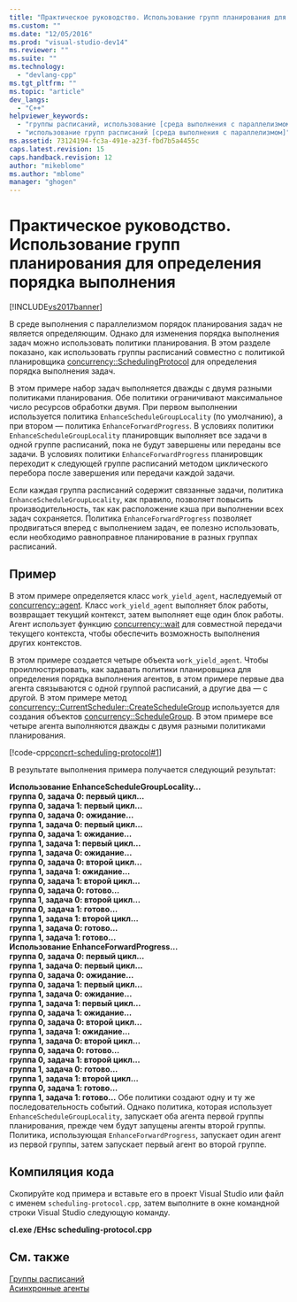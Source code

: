 ```yaml
---
title: "Практическое руководство. Использование групп планирования для определения порядка выполнения | Microsoft Docs"
ms.custom: ""
ms.date: "12/05/2016"
ms.prod: "visual-studio-dev14"
ms.reviewer: ""
ms.suite: ""
ms.technology: 
  - "devlang-cpp"
ms.tgt_pltfrm: ""
ms.topic: "article"
dev_langs: 
  - "C++"
helpviewer_keywords: 
  - "группы расписаний, использование [среда выполнения с параллелизмом]"
  - "использование групп расписаний [среда выполнения с параллелизмом]"
ms.assetid: 73124194-fc3a-491e-a23f-fbd7b5a4455c
caps.latest.revision: 15
caps.handback.revision: 12
author: "mikeblome"
ms.author: "mblome"
manager: "ghogen"
---
```

# Практическое руководство. Использование групп планирования для определения порядка выполнения
[!INCLUDE[vs2017banner](../../assembler/inline/includes/vs2017banner.md)]

В среде выполнения с параллелизмом порядок планирования задач не является определяющим.  Однако для изменения порядка выполнения задач можно использовать политики планирования.  В этом разделе показано, как использовать группы расписаний совместно с политикой планировщика [concurrency::SchedulingProtocol](../Topic/PolicyElementKey%20Enumeration.md) для определения порядка выполнения задач.  
  
 В этом примере набор задач выполняется дважды с двумя разными политиками планирования.  Обе политики ограничивают максимальное число ресурсов обработки двумя.  При первом выполнении используется политика `EnhanceScheduleGroupLocality`  \(по умолчанию\), а при втором — политика `EnhanceForwardProgress`.  В условиях политики `EnhanceScheduleGroupLocality` планировщик выполняет все задачи в одной группе расписаний, пока не будут завершены или переданы все задачи.  В условиях политики `EnhanceForwardProgress` планировщик переходит к следующей группе расписаний методом циклического перебора после завершения или передачи каждой задачи.  
  
 Если каждая группа расписаний содержит связанные задачи, политика `EnhanceScheduleGroupLocality`, как правило, позволяет повысить производительность, так как расположение кэша при выполнении всех задач сохраняется.  Политика `EnhanceForwardProgress` позволяет продвигаться вперед с выполнением задач, ее полезно использовать, если необходимо равноправное планирование в разных группах расписаний.  
  
## Пример  
 В этом примере определяется класс `work_yield_agent`, наследуемый от [concurrency::agent](../../parallel/concrt/reference/agent-class.md).  Класс `work_yield_agent` выполняет блок работы, возвращает текущий контекст, затем выполняет еще один блок работы.  Агент использует функцию [concurrency::wait](../Topic/wait%20Function.md) для совместной передачи текущего контекста, чтобы обеспечить возможность выполнения других контекстов.  
  
 В этом примере создается четыре объекта `work_yield_agent`.  Чтобы проиллюстрировать, как задавать политики планировщика для определения порядка выполнения агентов, в этом примере первые два агента связываются с одной группой расписаний, а другие два — с другой.  В этом примере метод [concurrency::CurrentScheduler::CreateScheduleGroup](../Topic/CurrentScheduler::CreateScheduleGroup%20Method.md) используется для создания объектов [concurrency::ScheduleGroup](../Topic/ScheduleGroup%20Class.md).  В этом примере все четыре агента выполняются дважды с двумя разными политиками планирования.  
  
 [!code-cpp[concrt-scheduling-protocol#1](../../parallel/concrt/codesnippet/CPP/how-to-use-schedule-groups-to-influence-order-of-execution_1.cpp)]  
  
 В результате выполнения примера получается следующий результат:  
  
  **Использование EnhanceScheduleGroupLocality…**  
**группа 0, задача 0: первый цикл…**  
**группа 0, задача 1: первый цикл…**  
**группа 0, задача 0: ожидание…**  
**группа 1, задача 0: первый цикл…**  
**группа 0, задача 1: ожидание…**  
**группа 1, задача 1: первый цикл…**  
**группа 1, задача 0: ожидание…**  
**группа 0, задача 0: второй цикл…**  
**группа 1, задача 1: ожидание…**  
**группа 0, задача 1: второй цикл…**  
**группа 0, задача 0: готово…**  
**группа 1, задача 0: второй цикл…**  
**группа 0, задача 1: готово…**  
**группа 1, задача 1: второй цикл…**  
**группа 1, задача 0: готово…**  
**группа 1, задача 1: готово…**  
**Использование EnhanceForwardProgress…**  
**группа 0, задача 0: первый цикл…**  
**группа 1, задача 0: первый цикл…**  
**группа 0, задача 0: ожидание…**  
**группа 0, задача 1: первый цикл…**  
**группа 1, задача 0: ожидание…**  
**группа 1, задача 1: первый цикл…**  
**группа 0, задача 1: ожидание…**  
**группа 0, задача 0: второй цикл…**  
**группа 1, задача 1: ожидание…**  
**группа 1, задача 0: второй цикл…**  
**группа 0, задача 0: готово…**  
**группа 0, задача 1: второй цикл…**  
**группа 1, задача 0: готово…**  
**группа 1, задача 1: второй цикл…**  
**группа 0, задача 1: готово…**  
**группа 1, задача 1: готово…** Обе политики создают одну и ту же последовательность событий.  Однако политика, которая использует `EnhanceScheduleGroupLocality`, запускает оба агента первой группы планирования, прежде чем будут запущены агенты второй группы.  Политика, использующая `EnhanceForwardProgress`, запускает один агент из первой группы, затем запускает первый агент во второй группе.  
  
## Компиляция кода  
 Скопируйте код примера и вставьте его в проект Visual Studio или файл с именем `scheduling-protocol.cpp`, затем выполните в окне командной строки Visual Studio следующую команду.  
  
 **cl.exe \/EHsc scheduling\-protocol.cpp**  
  
## См. также  
 [Группы расписаний](../../parallel/concrt/schedule-groups.md)   
 [Асинхронные агенты](../../parallel/concrt/asynchronous-agents.md)